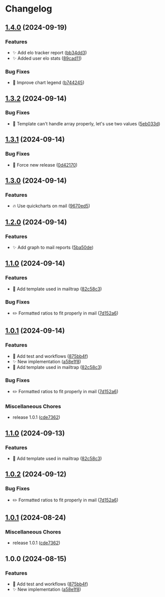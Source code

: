 # Changelog

## [1.4.0](https://github.com/adrianabreu/lichess-mail-reporter/compare/v1.3.2...v1.4.0) (2024-09-19)


### Features

* :sparkles: Add elo tracker report ([bb34dd3](https://github.com/adrianabreu/lichess-mail-reporter/commit/bb34dd3419af7c0750aa11710d5befc0a6c7590e))
* :sparkles: Added user elo stats ([89cad11](https://github.com/adrianabreu/lichess-mail-reporter/commit/89cad11e883c6005f8b267eb53d0448ec9f4a112))


### Bug Fixes

* :lipstick: Improve chart legend ([b744245](https://github.com/adrianabreu/lichess-mail-reporter/commit/b744245391405d10339f3f8a08f15b39fe9a5cb5))

## [1.3.2](https://github.com/adrianabreu/lichess-mail-reporter/compare/v1.3.1...v1.3.2) (2024-09-14)


### Bug Fixes

* :bug: Template can't handle array properly, let's use two values ([5eb033d](https://github.com/adrianabreu/lichess-mail-reporter/commit/5eb033db84264d1bf2524f54443c859a1109f5f8))

## [1.3.1](https://github.com/adrianabreu/lichess-mail-reporter/compare/v1.3.0...v1.3.1) (2024-09-14)


### Bug Fixes

* :bug: Force new release ([0d42170](https://github.com/adrianabreu/lichess-mail-reporter/commit/0d421709dfc1cb496cc8511d25450cf3af1323aa))

## [1.3.0](https://github.com/adrianabreu/lichess-mail-reporter/compare/v1.2.0...v1.3.0) (2024-09-14)


### Features

* :fire: Use quickcharts on mail ([9670ed5](https://github.com/adrianabreu/lichess-mail-reporter/commit/9670ed5a93943296e436b494aa152d986745cae4))

## [1.2.0](https://github.com/adrianabreu/lichess-mail-reporter/compare/v1.1.0...v1.2.0) (2024-09-14)


### Features

* :sparkles: Add graph to mail reports ([5ba50de](https://github.com/adrianabreu/lichess-mail-reporter/commit/5ba50deac50a7eb4f501d68cca6f0bb915ce6048))

## [1.1.0](https://github.com/adrianabreu/lichess-mail-reporter/compare/v1.0.1...v1.1.0) (2024-09-14)


### Features

* :truck: Add template used in mailtrap ([82c58c3](https://github.com/adrianabreu/lichess-mail-reporter/commit/82c58c304019648d0b299b00c2b08d5710a8f5e2))


### Bug Fixes

* :pencil2: Formatted ratios to fit properly in mail ([7d152a6](https://github.com/adrianabreu/lichess-mail-reporter/commit/7d152a6866d7bdebb046ef163791107c480ffdfc))

## [1.0.1](https://github.com/adrianabreu/lichess-mail-reporter/compare/v1.1.0...v1.0.1) (2024-09-14)


### Features

* :construction_worker: Add test and workflows ([875bb4f](https://github.com/adrianabreu/lichess-mail-reporter/commit/875bb4f13563f190aef19d744658f0fa064e56e3))
* :sparkles: New implementation ([a58e1f8](https://github.com/adrianabreu/lichess-mail-reporter/commit/a58e1f843fd39195f2633e8e2ba7679f819dd9b2))
* :truck: Add template used in mailtrap ([82c58c3](https://github.com/adrianabreu/lichess-mail-reporter/commit/82c58c304019648d0b299b00c2b08d5710a8f5e2))


### Bug Fixes

* :pencil2: Formatted ratios to fit properly in mail ([7d152a6](https://github.com/adrianabreu/lichess-mail-reporter/commit/7d152a6866d7bdebb046ef163791107c480ffdfc))


### Miscellaneous Chores

* release 1.0.1 ([cde7362](https://github.com/adrianabreu/lichess-mail-reporter/commit/cde736204a6667adb57f2f6f37688a3c1264b289))

## [1.1.0](https://github.com/adrianabreu/lichess-mail-reporter/compare/v1.0.2...v1.1.0) (2024-09-13)


### Features

* :truck: Add template used in mailtrap ([82c58c3](https://github.com/adrianabreu/lichess-mail-reporter/commit/82c58c304019648d0b299b00c2b08d5710a8f5e2))

## [1.0.2](https://github.com/adrianabreu/lichess-mail-reporter/compare/v1.0.1...v1.0.2) (2024-09-12)


### Bug Fixes

* :pencil2: Formatted ratios to fit properly in mail ([7d152a6](https://github.com/adrianabreu/lichess-mail-reporter/commit/7d152a6866d7bdebb046ef163791107c480ffdfc))

## [1.0.1](https://github.com/adrianabreu/lichess-mail-reporter/compare/v1.0.0...v1.0.1) (2024-08-24)


### Miscellaneous Chores

* release 1.0.1 ([cde7362](https://github.com/adrianabreu/lichess-mail-reporter/commit/cde736204a6667adb57f2f6f37688a3c1264b289))

## 1.0.0 (2024-08-15)


### Features

* :construction_worker: Add test and workflows ([875bb4f](https://github.com/adrianabreu/lichess-mail-reporter/commit/875bb4f13563f190aef19d744658f0fa064e56e3))
* :sparkles: New implementation ([a58e1f8](https://github.com/adrianabreu/lichess-mail-reporter/commit/a58e1f843fd39195f2633e8e2ba7679f819dd9b2))
